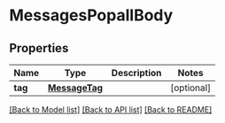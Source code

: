 # MessagesPopallBody

## Properties
Name | Type | Description | Notes
------------ | ------------- | ------------- | -------------
**tag** | [**MessageTag**](MessageTag.md) |  | [optional] 

[[Back to Model list]](../README.md#documentation-for-models) [[Back to API list]](../README.md#documentation-for-api-endpoints) [[Back to README]](../README.md)

